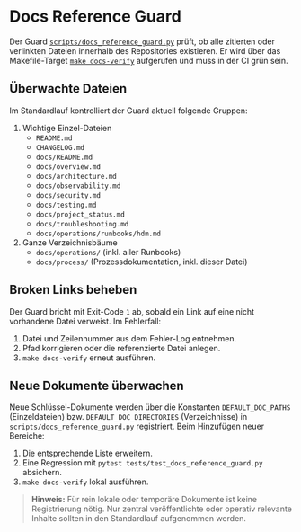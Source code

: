 # Docs Reference Guard

Der Guard [`scripts/docs_reference_guard.py`](../../scripts/docs_reference_guard.py) prüft, ob alle zitierten oder verlinkten Dateien innerhalb des Repositories existieren. Er wird über das Makefile-Target [`make docs-verify`](../../Makefile) aufgerufen und muss in der CI grün sein.

## Überwachte Dateien

Im Standardlauf kontrolliert der Guard aktuell folgende Gruppen:

1. Wichtige Einzel-Dateien
   - `README.md`
   - `CHANGELOG.md`
   - `docs/README.md`
   - `docs/overview.md`
   - `docs/architecture.md`
   - `docs/observability.md`
   - `docs/security.md`
   - `docs/testing.md`
   - `docs/project_status.md`
   - `docs/troubleshooting.md`
   - `docs/operations/runbooks/hdm.md`
2. Ganze Verzeichnisbäume
   - `docs/operations/` (inkl. aller Runbooks)
   - `docs/process/` (Prozessdokumentation, inkl. dieser Datei)

## Broken Links beheben

Der Guard bricht mit Exit-Code `1` ab, sobald ein Link auf eine nicht vorhandene Datei verweist. Im Fehlerfall:

1. Datei und Zeilennummer aus dem Fehler-Log entnehmen.
2. Pfad korrigieren oder die referenzierte Datei anlegen.
3. `make docs-verify` erneut ausführen.

## Neue Dokumente überwachen

Neue Schlüssel-Dokumente werden über die Konstanten `DEFAULT_DOC_PATHS` (Einzeldateien) bzw. `DEFAULT_DOC_DIRECTORIES` (Verzeichnisse) in `scripts/docs_reference_guard.py` registriert. Beim Hinzufügen neuer Bereiche:

1. Die entsprechende Liste erweitern.
2. Eine Regression mit `pytest tests/test_docs_reference_guard.py` absichern.
3. `make docs-verify` lokal ausführen.

> **Hinweis:** Für rein lokale oder temporäre Dokumente ist keine Registrierung nötig. Nur zentral veröffentlichte oder operativ relevante Inhalte sollten in den Standardlauf aufgenommen werden.
